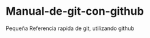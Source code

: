 Manual-de-git-con-github
========================

Pequeña Referencia rapida de git, utilizando github
